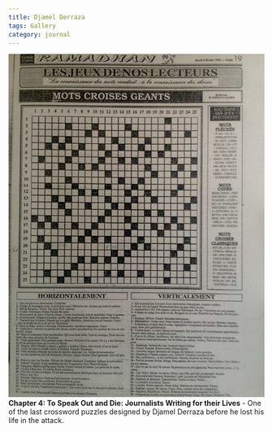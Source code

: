 ```yaml
---
title: Djamel Derraza
tags: Gallery
category: journal
---
```

![](/assets/img/crossword.jpg) **Chapter 4: To Speak Out and Die: Journalists Writing for their Lives** - One of the last crossword puzzles designed by Djamel Derraza before he lost his life in the attack.

